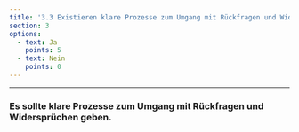 ```yaml
---
title: '3.3 Existieren klare Prozesse zum Umgang mit Rückfragen und Widersprüchen?'
section: 3
options:
  - text: Ja
    points: 5
  - text: Nein
    points: 0
---
```


---

### Es sollte klare Prozesse zum Umgang mit Rückfragen und Widersprüchen geben.
